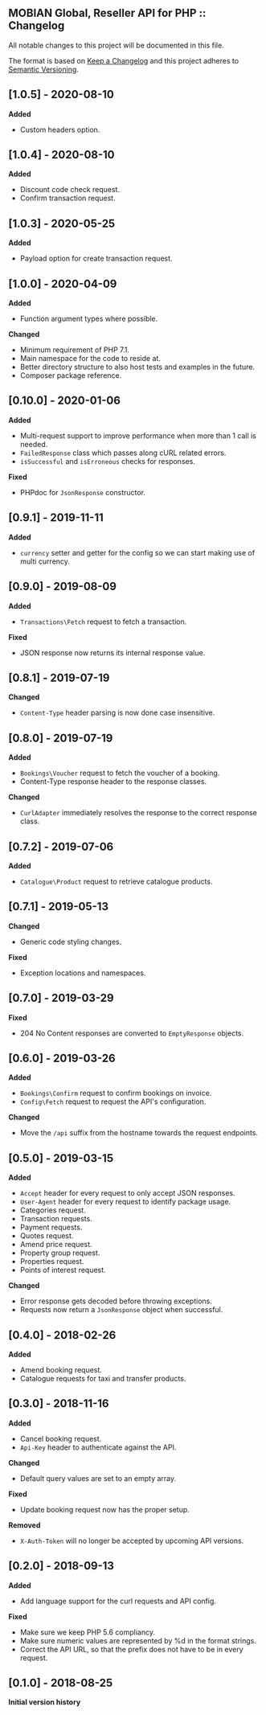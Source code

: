 ## MOBIAN Global, Reseller API for PHP :: Changelog

All notable changes to this project will be documented in this file.

The format is based on [Keep a Changelog](http://keepachangelog.com/en/1.0.0/)
and this project adheres to [Semantic Versioning](http://semver.org/spec/v2.0.0.html).

## [1.0.5] - 2020-08-10

**Added**

* Custom headers option.


## [1.0.4] - 2020-08-10

**Added**

* Discount code check request.
* Confirm transaction request.


## [1.0.3] - 2020-05-25

**Added**

* Payload option for create transaction request.


## [1.0.0] - 2020-04-09

**Added**

* Function argument types where possible.

**Changed**

* Minimum requirement of PHP 7.1.
* Main namespace for the code to reside at.
* Better directory structure to also host tests and examples in the future.
* Composer package reference.


## [0.10.0] - 2020-01-06

**Added**

* Multi-request support to improve performance when more than 1 call is needed.
* `FailedResponse` class which passes along cURL related errors.
* `isSuccessful` and `isErroneous` checks for responses.

**Fixed**

* PHPdoc for `JsonResponse` constructor.


## [0.9.1] - 2019-11-11

**Added**

* `currency` setter and getter for the config so we can start making use of multi currency.


## [0.9.0] - 2019-08-09

**Added**

* `Transactions\Fetch` request to fetch a transaction.

**Fixed**

* JSON response now returns its internal response value.


## [0.8.1] - 2019-07-19

**Changed**

* `Content-Type` header parsing is now done case insensitive.


## [0.8.0] - 2019-07-19

**Added**

* `Bookings\Voucher` request to fetch the voucher of a booking.
* Content-Type response header to the response classes.

**Changed**

* `CurlAdapter` immediately resolves the response to the correct response class.


## [0.7.2] - 2019-07-06

**Added**

* `Catalogue\Product` request to retrieve catalogue products.


## [0.7.1] - 2019-05-13

**Changed**

* Generic code styling changes.

**Fixed**

* Exception locations and namespaces.


## [0.7.0] - 2019-03-29

**Fixed**

* 204 No Content responses are converted to `EmptyResponse` objects.


## [0.6.0] - 2019-03-26

**Added**

* `Bookings\Confirm` request to confirm bookings on invoice.
* `Config\Fetch` request to request the API's configuration.

**Changed**

* Move the `/api` suffix from the hostname towards the request endpoints.


## [0.5.0] - 2019-03-15

**Added**

* `Accept` header for every request to only accept JSON responses.
* `User-Agent` header for every request to identify package usage.
* Categories request.
* Transaction requests.
* Payment requests.
* Quotes request.
* Amend price request.
* Property group request.
* Properties request.
* Points of interest request.

**Changed**

* Error response gets decoded before throwing exceptions.
* Requests now return a `JsonResponse` object when successful.


## [0.4.0] - 2018-02-26

**Added**

* Amend booking request.
* Catalogue requests for taxi and transfer products.


## [0.3.0] - 2018-11-16

**Added**

* Cancel booking request.
* `Api-Key` header to authenticate against the API.

**Changed**

* Default query values are set to an empty array.

**Fixed**

* Update booking request now has the proper setup.

**Removed**

* `X-Auth-Token` will no longer be accepted by upcoming API versions.


## [0.2.0] - 2018-09-13

**Added**

* Add language support for the curl requests and API config.

**Fixed**

* Make sure we keep PHP 5.6 compliancy.
* Make sure numeric values are represented by %d in the format strings.
* Correct the API URL, so that the prefix does not have to be in every request.


## [0.1.0] - 2018-08-25

**Initial version history**
